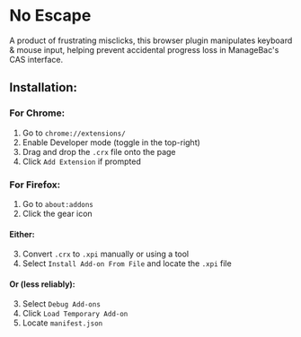 # No Escape
A product of frustrating misclicks, this browser plugin manipulates keyboard & mouse input, helping prevent accidental progress loss in ManageBac's CAS interface.

## Installation:

### For Chrome:

1. Go to `chrome://extensions/`
2. Enable Developer mode (toggle in the top-right)
3. Drag and drop the `.crx` file onto the page
4. Click `Add Extension` if prompted

### For Firefox:

1. Go to `about:addons`
2. Click the gear icon
#### Either:
3. Convert `.crx` to `.xpi` manually or using a tool
4. Select `Install Add-on From File` and locate the `.xpi` file
#### Or (less reliably):
3. Select `Debug Add-ons`
4. Click `Load Temporary Add-on`
5. Locate `manifest.json`
